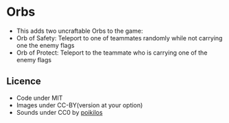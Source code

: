 # Orbs


 - This adds two uncraftable Orbs to the game:
  - Orb of Safety: Teleport to one of teammates randomly while not carrying one the enemy flags
  - Orb of Protect: Teleport to the teammate who is carrying one of the enemy flags


## Licence

 - Code under MIT
 - Images under CC-BY(version at your option)
 - Sounds under CC0 by [poikilos](https://github.com/poikilos)
